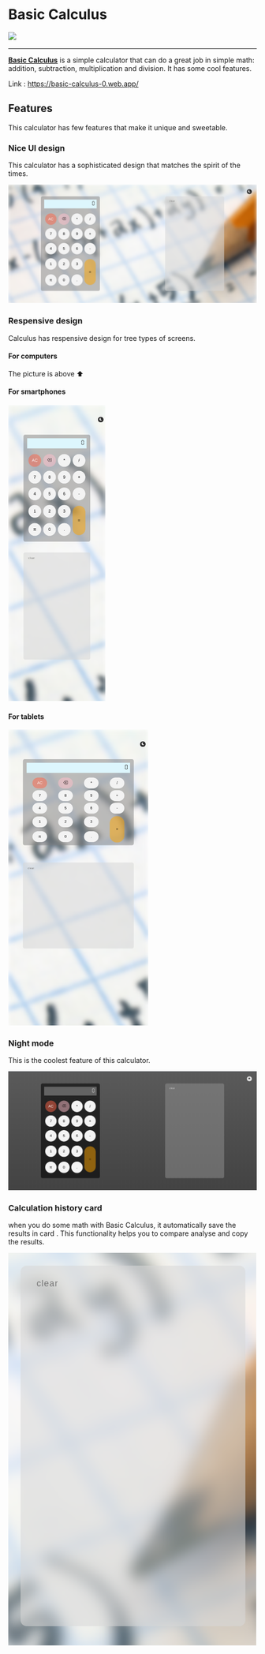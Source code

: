 # Basic Calculus

<img src="https://www.flaticon.com/svg/static/icons/svg/715/715578.svg" height="60px">

---

[**Basic Calculus**](https://basic-calculus-0.web.app/) is a simple calculator that can do a great job in simple math: addition, subtraction, multiplication and division. It has some cool features.

Link : <https://basic-calculus-0.web.app/>

## Features

This calculator has few features that make it unique and sweetable.

### Nice UI design

This calculator has a sophisticated design that matches the spirit of the times.

![light mode](readme/light-mode.png)

### Respensive design

Calculus has respensive design for tree types of screens.

#### For computers

The picture is above ⬆️

#### For smartphones

<img src="readme/light-smartphone.png" height="600px">

#### For tablets

<img src="readme/light-tablette.png" height="600px">

### Night mode

This is the coolest feature of this calculator.

![dark-computer](readme/dark-computer.png)

### Calculation history card

when you do some math with Basic Calculus, it automatically save the results in card . This functionality helps you to compare analyse and copy the results.

<img src="readme/history-card.png" >
